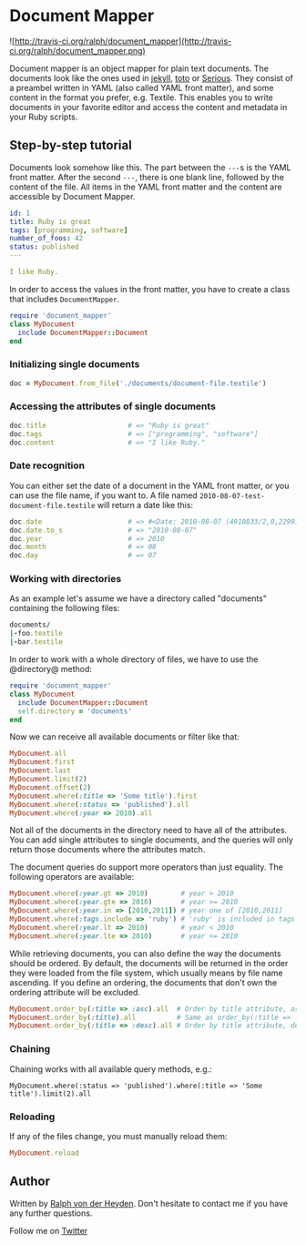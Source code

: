 # Document Mapper

![http://travis-ci.org/ralph/document_mapper](http://travis-ci.org/ralph/document_mapper.png)

Document mapper is an object mapper for plain text documents. The documents look like the ones used in [jekyll](http://github.com/mojombo/jekyll), [toto](http://github.com/cloudhead/toto) or [Serious](http://github.com/colszowka/serious). They consist of a preambel written in YAML (also called YAML front matter), and some content in the format you prefer, e.g. Textile. This enables you to write documents in your favorite editor and access the content and metadata in your Ruby scripts.


## Step-by-step tutorial

Documents look somehow like this. The part between the ```---```s is the YAML front matter. After the second ```---```, there is one blank line, followed by the content of the file. All items in the YAML front matter and the content are accessible by Document Mapper.

```yaml
id: 1
title: Ruby is great
tags: [programming, software]
number_of_foos: 42
status: published
---

I like Ruby.
```


In order to access the values in the front matter, you have to create a class that includes ```DocumentMapper```.

```ruby
require 'document_mapper'
class MyDocument
  include DocumentMapper::Document
end
```

### Initializing single documents

```ruby
doc = MyDocument.from_file('./documents/document-file.textile')
```


### Accessing the attributes of single documents

```ruby
doc.title                    # => "Ruby is great"
doc.tags                     # => ["programming", "software"]
doc.content                  # => "I like Ruby."
```


### Date recognition

You can either set the date of a document in the YAML front matter, or you can use the file name, if you want to. A file named ```2010-08-07-test-document-file.textile``` will return a date like this:

```ruby
doc.date                     # => #<Date: 2010-08-07 (4910833/2,0,2299161)>
doc.date.to_s                # => "2010-08-07"
doc.year                     # => 2010
doc.month                    # => 08
doc.day                      # => 07
```


### Working with directories

As an example let's assume we have a directory called "documents" containing the following files:

```ruby
documents/
|-foo.textile
|-bar.textile
```


In order to work with a whole directory of files, we have to use the @directory@ method:

```ruby
require 'document_mapper'
class MyDocument
  include DocumentMapper::Document
  self.directory = 'documents'
end
```

Now we can receive all available documents or filter like that:

```ruby
MyDocument.all
MyDocument.first
MyDocument.last
MyDocument.limit(2)
MyDocument.offset(2)
MyDocument.where(:title => 'Some title').first
MyDocument.where(:status => 'published').all
MyDocument.where(:year => 2010).all
```

Not all of the documents in the directory need to have all of the attributes. You can add single attributes to single documents, and the queries will only return those documents where the attributes match.

The document queries do support more operators than just equality. The following operators are available:

```ruby
MyDocument.where(:year.gt => 2010)        # year > 2010
MyDocument.where(:year.gte => 2010)       # year >= 2010
MyDocument.where(:year.in => [2010,2011]) # year one of [2010,2011]
MyDocument.where(:tags.include => 'ruby') # 'ruby' is included in tags = ['ruby', 'rails', ...]
MyDocument.where(:year.lt => 2010)        # year < 2010
MyDocument.where(:year.lte => 2010)       # year <= 2010
```

While retrieving documents, you can also define the way the documents should be ordered. By default, the documents will be returned in the order they were loaded from the file system, which usually means by file name ascending. If you define an ordering, the documents that don't own the ordering attribute will be excluded.

```ruby
MyDocument.order_by(:title => :asc).all  # Order by title attribute, ascending
MyDocument.order_by(:title).all          # Same as order_by(:title => :asc)
MyDocument.order_by(:title => :desc).all # Order by title attribute, descending
```


### Chaining

Chaining works with all available query methods, e.g.:

<pre><code>MyDocument.where(:status => 'published').where(:title => 'Some title').limit(2).all
</code></pre>


### Reloading

If any of the files change, you must manually reload them:

```ruby
MyDocument.reload
```


## Author

Written by [Ralph von der Heyden](http://rvdh.de). Don't hesitate to contact me if you have any further questions.

Follow me on [Twitter](http://twitter.com/ralph)
